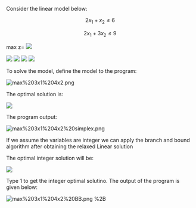 Consider the linear model below:



$$ 2x_1 + x_2 \le 6 $$

$$ 2x_1 + 3x_2 \le 9 $$


max z=
<img src="https://render.githubusercontent.com/render/math?math=3x_1%2B4x_2 ">

<img src="https://render.githubusercontent.com/render/math?math=2x_1 %2Bx_2\le6 "> 

<img src="https://render.githubusercontent.com/render/math?math=2x_1%2B3x_2\le9">

<img src="https://render.githubusercontent.com/render/math?math=x_1 \ge 0, x_2\ge 0">

<img src="https://render.githubusercontent.com/render/math?math=e^{i %2B\pi} =x%2B1">


To solve the model, define the model to the program:

![max%203x1%204x2.png](attachment:max%203x1%204x2.png)

The optimal solution is:

<img src="https://render.githubusercontent.com/render/math?math=z=12.75, x_1=2.25, x_2=1.5">

The program output:

![max%203x1%204x2%20simplex.png](attachment:max%203x1%204x2%20simplex.png)

If we assume the variables are integer we can apply the branch and bound algorithm after obtaining the relaxed Linear solution 

The optimal integer solution will be:

<img src="https://render.githubusercontent.com/render/math?math=z=12, x_1=0, x_2=3">

Type 1 to get the integer optimal solutino. The output of the program is given below:

![max%203x1%204x2%20BB.png](attachment:max%203x1%204x2%20BB.png)
%2B
